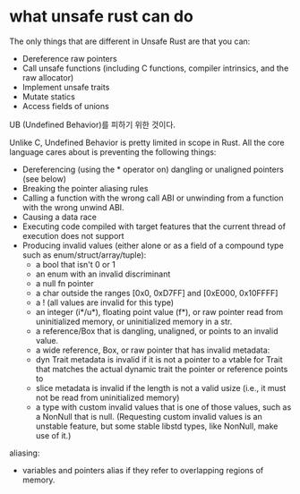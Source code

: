 # what unsafe rust can do 

The only things that are different in Unsafe Rust are that you can:

- Dereference raw pointers
- Call unsafe functions (including C functions, compiler intrinsics, and the raw allocator)
- Implement unsafe traits
- Mutate statics
- Access fields of unions

UB (Undefined Behavior)를 피하기 위한 것이다. 

Unlike C, Undefined Behavior is pretty limited in scope in Rust. All the core language 
cares about is preventing the following things:

- Dereferencing (using the * operator on) dangling or unaligned pointers (see below)
- Breaking the pointer aliasing rules
- Calling a function with the wrong call ABI or unwinding from a function with the wrong 
  unwind ABI.
- Causing a data race
- Executing code compiled with target features that the current thread of execution does not support
- Producing invalid values (either alone or as a field of a compound type such as enum/struct/array/tuple):
  - a bool that isn't 0 or 1
  - an enum with an invalid discriminant
  - a null fn pointer
  - a char outside the ranges [0x0, 0xD7FF] and [0xE000, 0x10FFFF]
  - a ! (all values are invalid for this type)
  - an integer (i*/u*), floating point value (f*), or raw pointer read from uninitialized 
    memory, or uninitialized memory in a str.
  - a reference/Box that is dangling, unaligned, or points to an invalid value.
  - a wide reference, Box, or raw pointer that has invalid metadata:
  - dyn Trait metadata is invalid if it is not a pointer to a vtable for Trait that 
    matches the actual dynamic trait the pointer or reference points to
  - slice metadata is invalid if the length is not a valid usize (i.e., it must not be 
    read from uninitialized memory)
  - a type with custom invalid values that is one of those values, such as a NonNull that 
    is null. (Requesting custom invalid values is an unstable feature, but some stable 
    libstd types, like NonNull, make use of it.)


aliasing: 
- variables and pointers alias if they refer to overlapping regions of memory.


